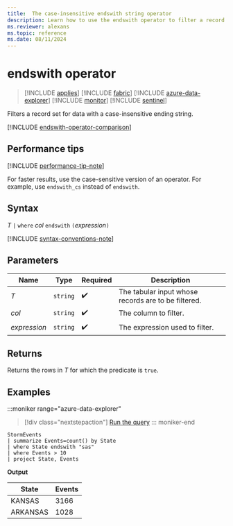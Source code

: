 ```yaml
---
title:  The case-insensitive endswith string operator
description: Learn how to use the endswith operator to filter a record set for data with a case-insensitive string.
ms.reviewer: alexans
ms.topic: reference
ms.date: 08/11/2024
---
```

# endswith operator

> [!INCLUDE [applies](../includes/applies-to-version/applies.md)] [!INCLUDE [fabric](../includes/applies-to-version/fabric.md)] [!INCLUDE [azure-data-explorer](../includes/applies-to-version/azure-data-explorer.md)] [!INCLUDE [monitor](../includes/applies-to-version/monitor.md)] [!INCLUDE [sentinel](../includes/applies-to-version/sentinel.md)]

Filters a record set for data with a case-insensitive ending string.

[!INCLUDE [endswith-operator-comparison](../includes/endswith-operator-comparison.md)]

## Performance tips

[!INCLUDE [performance-tip-note](../includes/performance-tip-note.md)]

For faster results, use the case-sensitive version of an operator. For example, use `endswith_cs` instead of `endswith`.

## Syntax

*T* `|` `where` *col* `endswith` `(`*expression*`)`

[!INCLUDE [syntax-conventions-note](../includes/syntax-conventions-note.md)]

## Parameters

| Name | Type | Required | Description |
|--|--|--|--|
| *T* | `string` |  :heavy_check_mark:| The tabular input whose records are to be filtered. |
| *col* | `string` |  :heavy_check_mark: | The column to filter. |
| *expression* | `string` |  :heavy_check_mark: | The expression used to filter. |

## Returns

Returns the rows in *T* for which the predicate is `true`.

## Examples

:::moniker range="azure-data-explorer"
> [!div class="nextstepaction"]
> <a href="https://dataexplorer.azure.com/clusters/help/databases/Samples?query=H4sIAAAAAAAAAwsuyS/KdS1LzSsp5qpRKC7NzU0syqxKVYAI2Sbnl+aVaGgqJFUqBJcklqQC1ZRnpBalQngKqXkpxeWZJRkKSsWJxUpwSYhmBTsFQwOgWEFRflZqcglEiw5UEgBi2Q64eAAAAA==" target="_blank">Run the query</a>
::: moniker-end

```kusto
StormEvents
| summarize Events=count() by State
| where State endswith "sas"
| where Events > 10
| project State, Events
```

**Output**

|State|Events|
|--|--|
|KANSAS|3166|
|ARKANSAS|1028|
